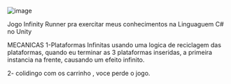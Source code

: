 ![image](https://user-images.githubusercontent.com/94570280/171212768-a633d7aa-9f3b-413d-b7f5-aab4455cacc9.png)




Jogo  Infinity Runner pra exercitar meus conhecimentos na Linguaguem C# no Unity

MECANICAS
1-Plataformas Infinitas usando uma logica de reciclagem das plataformas, quando eu terminar as 3 plataformas inseridas, a primeira instancia na frente, causando um efeito infinito.



2- colidingo com os carrinho , voce perde o jogo.
